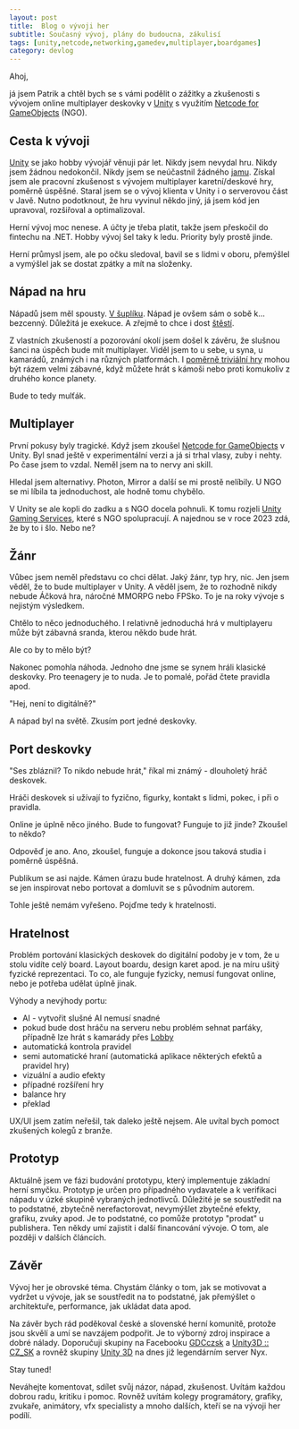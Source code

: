 ```yaml
---
layout: post
title:  Blog o vývoji her
subtitle: Současný vývoj, plány do budoucna, zákulisí
tags: [unity,netcode,networking,gamedev,multiplayer,boardgames]
category: devlog
---
```


Ahoj,

já jsem Patrik a chtěl bych se s vámi podělit o zážitky a zkušenosti s vývojem online multiplayer deskovky v [Unity](https://unity.com/)
s využitím [Netcode for GameObjects](https://docs-multiplayer.unity3d.com/netcode/current/about/) (NGO).


## Cesta k vývoji

[Unity](https://unity.com/) se jako hobby vývojář věnuji pár let. Nikdy jsem nevydal hru. Nikdy jsem žádnou nedokončil.
Nikdy jsem se neúčastnil žádného [jamu](https://itch.io/jams). Získal jsem ale pracovní zkušenost s vývojem multiplayer
karetní/deskové hry, poměrně úspěšné. Staral jsem se o vývoj klienta v Unity i o serverovou část v Javě. Nutno podotknout,
že hru vyvinul někdo jiný, já jsem kód jen upravoval, rozšiřoval a optimalizoval.

Herní vývoj moc nenese. A účty je třeba platit, takže jsem přeskočil do fintechu na .NET. Hobby vývoj šel taky k ledu. Priority byly prostě jinde.

Herní průmysl jsem, ale po očku sledoval, bavil se s lidmi v oboru, přemýšlel a vymýšlel jak se dostat zpátky a mít na složenky.

## Nápad na hru

Nápadů jsem měl spousty. [V šuplíku](https://www.facebook.com/groups/GDCczsk). Nápad je ovšem sám o sobě k... bezcenný. 
Důležitá je exekuce. A zřejmě to chce i dost [štěstí](https://www.databazeknih.cz/knihy/krev-pot-a-pixely-pribehy-vitezstvi-a-silenstvi-ze-zakulisi-vyvoje-videoher-403587).

Z vlastních zkušeností a pozorování okolí jsem došel k závěru, že slušnou šanci na úspěch bude mít multiplayer.
Viděl jsem to u sebe, u syna, u kamarádů, známých i na různých platformách. I [poměrně triviální hry](https://snake.io/) mohou být rázem velmi zábavné,
když můžete hrát s kámoši nebo proti komukoliv z druhého konce planety.

Bude to tedy mulťák.

## Multiplayer

První pokusy byly tragické. Když jsem zkoušel [Netcode for GameObjects](https://docs-multiplayer.unity3d.com/netcode/current/about/) v Unity.
Byl snad ještě v experimentální verzi a já si trhal vlasy, zuby i nehty. Po čase jsem to vzdal. Neměl jsem na to nervy ani skill.

Hledal jsem alternativy. Photon, Mirror a další se mi prostě nelíbily. U NGO se mi líbila ta jednoduchost, ale hodně tomu chybělo.

V Unity se ale kopli do zadku a s NGO docela pohnuli. K tomu rozjeli [Unity Gaming Services](https://dashboard.unity3d.com/), které s NGO spolupracují. A najednou se v 
roce 2023 zdá, že by to i šlo. Nebo ne?

## Žánr

Vůbec jsem neměl představu co chci dělat. Jaký žánr, typ hry, nic. Jen jsem věděl, že to bude multiplayer v Unity.
A věděl jsem, že to rozhodně nikdy nebude Áčková hra, náročné MMORPG nebo FPSko. To je na roky vývoje s nejistým výsledkem. 

Chtělo to něco jednoduchého. I relativně jednoduchá hrá v multiplayeru může být zábavná sranda, kterou někdo bude hrát.

Ale co by to mělo být?

Nakonec pomohla náhoda. Jednoho dne jsme se synem hráli klasické deskovky. Pro teenagery je to nuda. Je to pomalé,
pořád čtete pravidla apod.

"Hej, není to digitálně?"

A nápad byl na světě. Zkusím port jedné deskovky.

## Port deskovky

"Ses zbláznil? To nikdo nebude hrát," říkal mi známý - dlouholetý hráč deskovek.

Hráči deskovek si užívají to fyzično, figurky, kontakt s lidmi, pokec, i při o pravidla.

Online je úplně něco jiného. Bude to fungovat? Funguje to již jinde? Zkoušel to někdo?

Odpověď je ano. Ano, zkoušel, funguje a dokonce jsou taková studia i poměrně úspěšná.

Publikum se asi najde. Kámen úrazu bude hratelnost. A druhý kámen, zda se jen inspirovat nebo
portovat a domluvit se s původním autorem.

Tohle ještě nemám vyřešeno. Pojďme tedy k hratelnosti.

## Hratelnost ##

Problém portování klasických deskovek do digitální podoby je v tom, že u stolu vidíte celý board.
Layout boardu, design karet apod. je na míru ušitý fyzické reprezentaci. To co, ale funguje fyzicky, 
nemusí fungovat online, nebo je potřeba udělat úplně jinak.

Výhody a nevýhody portu:
- AI - vytvořit slušné AI nemusí snadné
- pokud bude dost hráču na serveru nebu problém sehnat parťáky, případně lze hrát s kamarády přes [Lobby](https://docs.unity.com/ugs/manual/lobby/manual/unity-lobby-service)
- automatická kontrola pravidel
- semi automatické hraní (automatická aplikace některých efektů a pravidel hry)
- vizuální a audio efekty
- případné rozšíření hry
- balance hry
- překlad

UX/UI jsem zatím neřešil, tak daleko ještě nejsem. Ale uvítal bych pomoct zkušených kolegů z branže.

## Prototyp

Aktuálně jsem ve fázi budování prototypu, který implementuje základní herní smyčku. Prototyp je určen pro případného vydavatele
a k verifikaci nápadu v úzké skupině vybraných jednotlivců. Důležité je se soustředit na to podstatné, zbytečně nerefactorovat,
nevymýšlet zbytečné efekty, grafiku, zvuky apod. Je to podstatné, co pomůže prototyp "prodat" u publishera. Ten někdy umí zajistit
i další financování vývoje. O tom, ale později v dalších článcích.

## Závěr ##

Vývoj her je obrovské téma. Chystám články o tom, jak se motivovat a vydržet u vývoje, jak se soustředit na to podstatné,
jak přemýšlet o architektuře, performance, jak ukládat data apod.

Na závěr bych rád poděkoval české a slovenské herní komunitě, protože jsou skvělí a umí se navzájem podpořit. Je to výborný zdroj inspirace a dobré nálady.
Doporučuji skupiny na Facebooku [GDCczsk](https://www.facebook.com/groups/GDCczsk) a [Unity3D :: CZ_SK](https://www.facebook.com/groups/1170118506368976)
a rovněž skupiny [Unity 3D](https://nyx.cz/discussion/18006) na dnes již legendárním server Nyx.

Stay tuned!

Neváhejte komentovat, sdílet svůj názor, nápad, zkušenost. Uvítám každou dobrou radu, kritiku i pomoc.
Rovněž uvítám kolegy programátory, grafiky, zvukaře, animátory, vfx specialisty a mnoho dalších, kteří se na vývoji her podílí.

